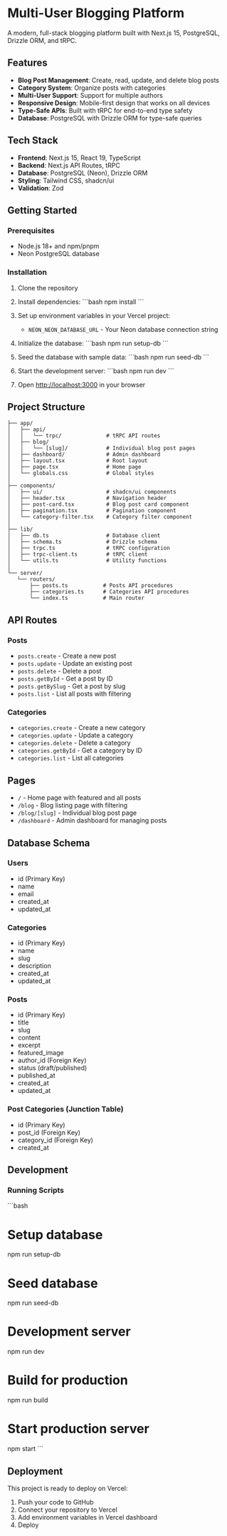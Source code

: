 # Multi-User Blogging Platform

A modern, full-stack blogging platform built with Next.js 15, PostgreSQL, Drizzle ORM, and tRPC.

## Features

- **Blog Post Management**: Create, read, update, and delete blog posts
- **Category System**: Organize posts with categories
- **Multi-User Support**: Support for multiple authors
- **Responsive Design**: Mobile-first design that works on all devices
- **Type-Safe APIs**: Built with tRPC for end-to-end type safety
- **Database**: PostgreSQL with Drizzle ORM for type-safe queries

## Tech Stack

- **Frontend**: Next.js 15, React 19, TypeScript
- **Backend**: Next.js API Routes, tRPC
- **Database**: PostgreSQL (Neon), Drizzle ORM
- **Styling**: Tailwind CSS, shadcn/ui
- **Validation**: Zod

## Getting Started

### Prerequisites

- Node.js 18+ and npm/pnpm
- Neon PostgreSQL database

### Installation

1. Clone the repository
2. Install dependencies:
   \`\`\`bash
   npm install
   \`\`\`

3. Set up environment variables in your Vercel project:
   - `NEON_NEON_DATABASE_URL` - Your Neon database connection string

4. Initialize the database:
   \`\`\`bash
   npm run setup-db
   \`\`\`

5. Seed the database with sample data:
   \`\`\`bash
   npm run seed-db
   \`\`\`

6. Start the development server:
   \`\`\`bash
   npm run dev
   \`\`\`

7. Open [http://localhost:3000](http://localhost:3000) in your browser

## Project Structure

```plaintext
├── app/
│   ├── api/
│   │   └── trpc/              # tRPC API routes
│   ├── blog/
│   │   └── [slug]/            # Individual blog post pages
│   ├── dashboard/             # Admin dashboard
│   ├── layout.tsx             # Root layout
│   ├── page.tsx               # Home page
│   └── globals.css            # Global styles
│
├── components/
│   ├── ui/                    # shadcn/ui components
│   ├── header.tsx             # Navigation header
│   ├── post-card.tsx          # Blog post card component
│   ├── pagination.tsx         # Pagination component
│   └── category-filter.tsx    # Category filter component
│
├── lib/
│   ├── db.ts                  # Database client
│   ├── schema.ts              # Drizzle schema
│   ├── trpc.ts                # tRPC configuration
│   ├── trpc-client.ts         # tRPC client
│   └── utils.ts               # Utility functions
│
└── server/
   └── routers/
       ├── posts.ts           # Posts API procedures
       ├── categories.ts      # Categories API procedures
       └── index.ts           # Main router

```


## API Routes

### Posts
- `posts.create` - Create a new post
- `posts.update` - Update an existing post
- `posts.delete` - Delete a post
- `posts.getById` - Get a post by ID
- `posts.getBySlug` - Get a post by slug
- `posts.list` - List all posts with filtering

### Categories
- `categories.create` - Create a new category
- `categories.update` - Update a category
- `categories.delete` - Delete a category
- `categories.getById` - Get a category by ID
- `categories.list` - List all categories

## Pages

- `/` - Home page with featured and all posts
- `/blog` - Blog listing page with filtering
- `/blog/[slug]` - Individual blog post page
- `/dashboard` - Admin dashboard for managing posts

## Database Schema

### Users
- id (Primary Key)
- name
- email
- created_at
- updated_at

### Categories
- id (Primary Key)
- name
- slug
- description
- created_at
- updated_at

### Posts
- id (Primary Key)
- title
- slug
- content
- excerpt
- featured_image
- author_id (Foreign Key)
- status (draft/published)
- published_at
- created_at
- updated_at

### Post Categories (Junction Table)
- id (Primary Key)
- post_id (Foreign Key)
- category_id (Foreign Key)
- created_at

## Development

### Running Scripts

\`\`\`bash
# Setup database
npm run setup-db

# Seed database
npm run seed-db

# Development server
npm run dev

# Build for production
npm run build

# Start production server
npm start
\`\`\`

## Deployment

This project is ready to deploy on Vercel:

1. Push your code to GitHub
2. Connect your repository to Vercel
3. Add environment variables in Vercel dashboard
4. Deploy

